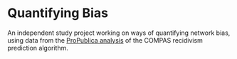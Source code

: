 # Quantifying Bias
An independent study project working on ways of quantifying network bias, using data from the [ProPublica analysis](https://github.com/propublica/compas-analysis) of the COMPAS recidivism prediction algorithm.
